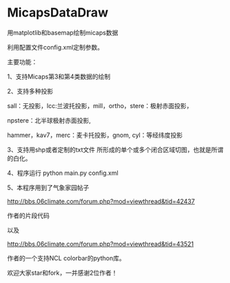 # MicapsDataDraw

用matplotlib和basemap绘制micaps数据

利用配置文件config.xml定制参数。

主要功能：

1、支持Micaps第3和第4类数据的绘制

2、支持多种投影

sall：无投影，lcc:兰波托投影，mill，ortho，stere：极射赤面投影，

npstere：北半球极射赤面投影, 

hammer，kav7，merc：麦卡托投影，gnom, cyl：等经纬度投影

3、支持用shp或者定制的txt文件 所形成的单个或多个闭合区域切图，也就是所谓的白化。

4、程序运行 python main.py config.xml

5、本程序用到了气象家园帖子
 
   http://bbs.06climate.com/forum.php?mod=viewthread&tid=42437
   
   作者的片段代码
   
   以及
   
   http://bbs.06climate.com/forum.php?mod=viewthread&tid=43521
   
   作者的一个支持NCL colorbar的python库。
   
   欢迎大家star和fork，一并感谢2位作者！

